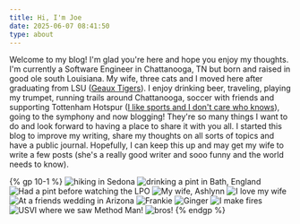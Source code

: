 ```yaml
---
title: Hi, I'm Joe
date: 2025-06-07 08:41:50
type: about
---
```


Welcome to my blog! I'm glad you're here and hope you enjoy my thoughts. I'm currently a Software Engineer in Chattanooga, TN but born and raised in good ole south Louisiana. My wife, three cats and I moved here after graduating from LSU ([Geaux Tigers](https://www.tiktok.com/@theredshirts/video/7150382729396243754)). I enjoy drinking beer, traveling, playing my trumpet, running trails around Chattanooga, soccer with friends and supporting Tottenham Hotspur ([I like sports and I don't care who knows](https://www.youtube.com/watch?v=CEVdca9U9LM)), going to the symphony and now blogging! They're so many things I want to do and look forward to having a place to share it with you all. I started this blog to improve my writing, share my thoughts on all sorts of topics and have a public journal. Hopefully, I can keep this up and may get my wife to write a few posts (she's a really good writer and sooo funny and the world needs to know).

{% gp 10-1 %}
![hiking in Sedona](/images/hiking-sedona.HEIC)
![drinking a pint in Bath, England](/images/me-drinking-a-pint.JPG)
![Had a pint before watching the LPO](/images/beer-and-lpo.HEIC)
![My wife, Ashlynn](/images/wife.heic)
![I love my wife](/images/pretty-wife.HEIC)
![At a friends wedding in Arizona](/images/fam.HEIC)
![Frankie](/images/frankie.HEIC)
![Ginger](/images/ginger.HEIC)
![I make fires](/images/fire-king.heic)
![USVI where we saw Method Man!](/images/usvi.heic)
![bros!](/images/bro.JPG)
{% endgp %}
